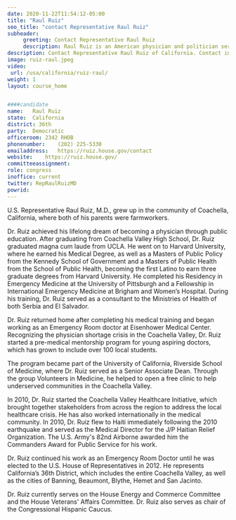 ```yaml
---
date: 2020-11-22T11:54:12-05:00
title: "Raul Ruiz"
seo_title: "contact Representative Raul Ruiz"
subheader:
     greeting: Contact Representative Raul Ruiz 
     description: Raul Ruiz is an American physician and politician serving as the U.S. Representative for California's 36th congressional district since 2013. He is a member of the Democratic Party. Born in Zacatecas City, Mexico, Ruiz grew up in Coachella, California.
description: Contact Representative Raul Ruiz of California. Contact information for Raul Ruiz includes email address, phone number, and mailing address.
image: ruiz-raul.jpeg
video: 
 url: /usa/california/ruiz-raul/
weight: 1
layout: course_home


####candidate
name:	Raul Ruiz
state:	California
district: 36th
party:	Democratic
officeroom:	2342 RHOB
phonenumber:	(202) 225-5330
emailaddress:	https://ruiz.house.gov/contact
website:	https://ruiz.house.gov/
committeeassignment: 
role: congress
inoffice: current
twitter: RepRaulRuizMD
powrid: 
---
```


U.S. Representative Raul Ruiz, M.D., grew up in the community of Coachella, California, where both of his parents were farmworkers.

Dr. Ruiz achieved his lifelong dream of becoming a physician through public education. After graduating from Coachella Valley High School, Dr. Ruiz graduated magna cum laude from UCLA. He went on to Harvard University, where he earned his Medical Degree, as well as a Masters of Public Policy from the Kennedy School of Government and a Masters of Public Health from the School of Public Health, becoming the first Latino to earn three graduate degrees from Harvard University. He completed his Residency in Emergency Medicine at the University of Pittsburgh and a Fellowship in International Emergency Medicine at Brigham and Women’s Hospital. During his training, Dr. Ruiz served as a consultant to the Ministries of Health of both Serbia and El Salvador.

Dr. Ruiz returned home after completing his medical training and began working as an Emergency Room doctor at Eisenhower Medical Center. Recognizing the physician shortage crisis in the Coachella Valley, Dr. Ruiz started a pre-medical mentorship program for young aspiring doctors, which has grown to include over 100 local students.

The program became part of the University of California, Riverside School of Medicine, where Dr. Ruiz served as a Senior Associate Dean. Through the group Volunteers in Medicine, he helped to open a free clinic to help underserved communities in the Coachella Valley.

In 2010, Dr. Ruiz started the Coachella Valley Healthcare Initiative, which brought together stakeholders from across the region to address the local healthcare crisis. He has also worked internationally in the medical community. In 2010, Dr. Ruiz flew to Haiti immediately following the 2010 earthquake and served as the Medical Director for the J/P Haitian Relief Organization. The U.S. Army's 82nd Airborne awarded him the Commanders Award for Public Service for his work.

Dr. Ruiz continued his work as an Emergency Room Doctor until he was elected to the U.S. House of Representatives in 2012. He represents California’s 36th District, which includes the entire Coachella Valley, as well as the cities of Banning, Beaumont, Blythe, Hemet and San Jacinto. 

Dr. Ruiz currently serves on the House Energy and Commerce Committee and the House Veterans' Affairs Committee. Dr. Ruiz also serves as chair of the Congressional Hispanic Caucus. 